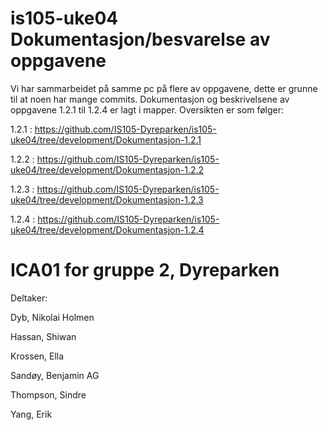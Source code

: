
# is105-uke04 Dokumentasjon/besvarelse av oppgavene

Vi har sammarbeidet på samme pc på flere av oppgavene, dette er grunne til at noen har mange commits.
Dokumentasjon og beskrivelsene av oppgavene 1.2.1 til 1.2.4 er lagt i  mapper. Oversikten er som følger:

1.2.1 : https://github.com/IS105-Dyreparken/is105-uke04/tree/development/Dokumentasjon-1.2.1

1.2.2 : https://github.com/IS105-Dyreparken/is105-uke04/tree/development/Dokumentasjon-1.2.2

1.2.3 : https://github.com/IS105-Dyreparken/is105-uke04/tree/development/Dokumentasjon-1.2.3

1.2.4 : https://github.com/IS105-Dyreparken/is105-uke04/tree/development/Dokumentasjon-1.2.4

# ICA01 for gruppe 2, Dyreparken

Deltaker:  

Dyb, Nikolai Holmen

Hassan, Shiwan

Krossen, Ella

Sandøy, Benjamin AG

Thompson, Sindre  

Yang, Erik

